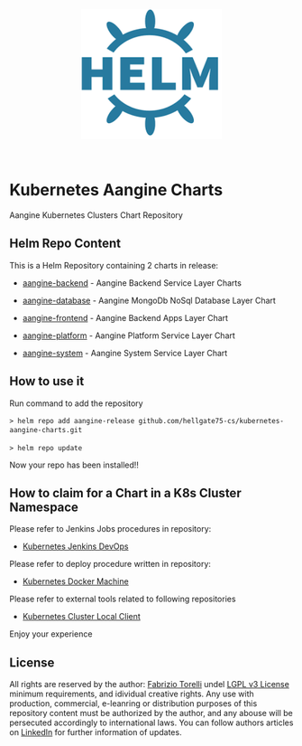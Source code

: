 <p align="center">
<img width="250" height="230" src="images/helm-logo.png"></img>
</p><br/>

# Kubernetes Aangine Charts

Aangine Kubernetes Clusters Chart Repository

## Helm Repo Content

This is a Helm Repository containing 2 charts in release:

* [aangine-backend](/aangine-backend-charts) - Aangine Backend Service Layer Charts

* [aangine-database](/aangine-database-charts) - Aangine MongoDb NoSql Database Layer Chart

* [aangine-frontend](/aangine-frontend-charts) - Aangine Backend Apps Layer Chart

* [aangine-platform](/aangine-platform-charts) - Aangine Platform Service Layer Chart

* [aangine-system](/aangine-system-charts) - Aangine System Service Layer Chart

## How to use it

Run command to add the repository

```
> helm repo add aangine-release github.com/hellgate75-cs/kubernetes-aangine-charts.git

> helm repo update
```

Now your repo has been installed!!

## How to claim for a Chart in a K8s Cluster Namespace

Please refer to Jenkins Jobs procedures in repository:

* [Kubernetes Jenkins DevOps](https://github.com/hellgate75-cs/kubernetes-jenkins-procedures)

Please refer to deploy procedure written in repository: 

* [Kubernetes Docker Machine](https://github.com/hellgate75-cs/kubernetes-docker-machine)

Please refer to external tools related to following repositories

* [Kubernetes Cluster Local Client](https://github.com/hellgate75/k8s-cli)

Enjoy your experience

## License

All rights are reserved by the author: [Fabrizio Torelli](mailto:hellgate75@gmail.com) undel [LGPL v3 License](/LICENSE) minimum requirements, and idividual creative rights. Any use with production, commercial, e-leanring or distribution purposes of this repository content must be authorized by the author, and any abouse will be persecuted accordingly to international laws. You can follow authors articles on [LinkedIn](https://www.linkedin.com/in/fabriziotorelli) for further information of updates.

